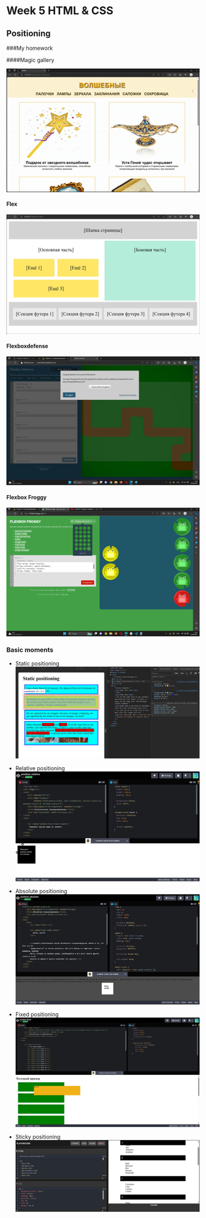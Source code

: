 # Week 5 HTML & CSS

## Positioning

###My homework

####Magic gallery


![video of the page](./readme/videos/Gallery.gif)

#### Flex

![flex](./readme/images/flex.jpg)

#### Flexboxdefense

![Flexboxdefense img](./readme/images/Flexboxdefense.jpg)

#### Flexbox Froggy

![Flexbox Froggy](./readme/images/Flexbox%20Froggy.jpg)

### Basic moments

- Static positioning
  ![position-static.jpg](./readme/images/position-static.jpg)

- Relative positioning
  ![position-relative.jpg](./readme/images/position-relative.jpg)

- Absolute positioning
  ![position-absolute.jpg](./readme/images/position-absolute.jpg)

- Fixed positioning
  ![position-fixed.jpg](./readme/images/position-fixed.jpg)

- Sticky positioning
  ![position-sticky.jpg](./readme/images/position-sticky.jpg)
